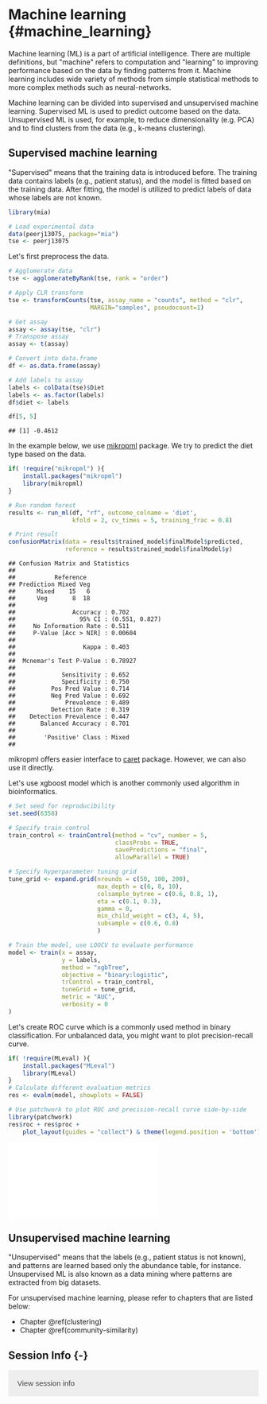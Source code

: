 # Machine learning {#machine_learning}

<script>
document.addEventListener("click", function (event) {
    if (event.target.classList.contains("rebook-collapse")) {
        event.target.classList.toggle("active");
        var content = event.target.nextElementSibling;
        if (content.style.display === "block") {
            content.style.display = "none";
        } else {
            content.style.display = "block";
        }
    }
})
</script>

<style>
.rebook-collapse {
  background-color: #eee;
  color: #444;
  cursor: pointer;
  padding: 18px;
  width: 100%;
  border: none;
  text-align: left;
  outline: none;
  font-size: 15px;
}

.rebook-content {
  padding: 0 18px;
  display: none;
  overflow: hidden;
  background-color: #f1f1f1;
}
</style>

Machine learning (ML) is a part of artificial intelligence. There are multiple
definitions, but "machine" refers to computation and "learning" to improving 
performance based on the data by finding patterns from it. Machine learning
includes wide variety of methods from simple statistical methods to more 
complex methods such as neural-networks. 

Machine learning can be divided into supervised and unsupervised machine learning.
Supervised ML is used to predict outcome based on the data. Unsupervised ML is used, 
for example, to reduce dimensionality (e.g. PCA) and to find clusters from the 
data (e.g., k-means clustering). 


## Supervised machine learning

"Supervised" means that the training data is introduced before. The training data
contains labels (e.g., patient status), and the model is fitted based on the 
training data. After fitting, the model is utilized to predict labels of data whose 
labels are not known. 


```r
library(mia)

# Load experimental data
data(peerj13075, package="mia")
tse <- peerj13075
```

Let's first preprocess the data.


```r
# Agglomerate data
tse <- agglomerateByRank(tse, rank = "order")

# Apply CLR transform
tse <- transformCounts(tse, assay_name = "counts", method = "clr",
                       MARGIN="samples", pseudocount=1)

# Get assay
assay <- assay(tse, "clr")
# Transpose assay
assay <- t(assay)

# Convert into data.frame
df <- as.data.frame(assay)

# Add labels to assay
labels <- colData(tse)$Diet
labels <- as.factor(labels)
df$diet <- labels 

df[5, 5]
```

```
## [1] -0.4612
```

In the example below, we use [mikropml](https://journals.asm.org/doi/10.1128/mBio.00434-20)
package. We try to predict the diet type based on the data.


```r
if( !require("mikropml") ){
    install.packages("mikropml")
    library(mikropml)
}

# Run random forest 
results <- run_ml(df, "rf", outcome_colname = 'diet', 
                  kfold = 2, cv_times = 5, training_frac = 0.8)

# Print result
confusionMatrix(data = results$trained_model$finalModel$predicted, 
                reference = results$trained_model$finalModel$y)
```

```
## Confusion Matrix and Statistics
## 
##           Reference
## Prediction Mixed Veg
##      Mixed    15   6
##      Veg       8  18
##                                         
##                Accuracy : 0.702         
##                  95% CI : (0.551, 0.827)
##     No Information Rate : 0.511         
##     P-Value [Acc > NIR] : 0.00604       
##                                         
##                   Kappa : 0.403         
##                                         
##  Mcnemar's Test P-Value : 0.78927       
##                                         
##             Sensitivity : 0.652         
##             Specificity : 0.750         
##          Pos Pred Value : 0.714         
##          Neg Pred Value : 0.692         
##              Prevalence : 0.489         
##          Detection Rate : 0.319         
##    Detection Prevalence : 0.447         
##       Balanced Accuracy : 0.701         
##                                         
##        'Positive' Class : Mixed         
## 
```

mikropml offers easier interface to [caret](https://cran.r-project.org/web/packages/caret/index.html) 
package. However, we can also use it directly.

Let's use xgboost model which is another commonly used algorithm in bioinformatics.


```r
# Set seed for reproducibility
set.seed(6358)

# Specify train control
train_control <- trainControl(method = "cv", number = 5,
                              classProbs = TRUE, 
                              savePredictions = "final",
                              allowParallel = TRUE)

# Specify hyperparameter tuning grid
tune_grid <- expand.grid(nrounds = c(50, 100, 200),
                         max_depth = c(6, 8, 10),
                         colsample_bytree = c(0.6, 0.8, 1),
                         eta = c(0.1, 0.3),
                         gamma = 0,
                         min_child_weight = c(3, 4, 5),
                         subsample = c(0.6, 0.8)
                         )

# Train the model, use LOOCV to evaluate performance
model <- train(x = assay, 
               y = labels, 
               method = "xgbTree",
               objective = "binary:logistic",
               trControl = train_control,
               tuneGrid = tune_grid,
               metric = "AUC",
               verbosity = 0
)
```

Let's create ROC curve which is a commonly used method in binary classification.
For unbalanced data, you might want to plot precision-recall curve. 


```r
if( !require(MLeval) ){
    install.packages("MLeval")
    library(MLeval)
}
# Calculate different evaluation metrics
res <- evalm(model, showplots = FALSE)

# Use patchwork to plot ROC and precision-recall curve side-by-side
library(patchwork)
res$roc + res$proc + 
    plot_layout(guides = "collect") & theme(legend.position = 'bottom')
```

![](40_machine_learning_files/figure-latex/super5-1.pdf)<!-- --> 

## Unsupervised machine learning

"Unsupervised" means that the labels (e.g., patient status is not known), 
and patterns are learned based only the abundance table, for instance. 
Unsupervised ML is also known as a data mining where patterns are extracted 
from big datasets. 

For unsupervised machine learning, please refer to chapters that are listed below:

- Chapter \@ref(clustering)
- Chapter \@ref(community-similarity) 

## Session Info {-}

<button class="rebook-collapse">View session info</button>
<div class="rebook-content">
```
R version 4.3.0 (2023-04-21)
Platform: x86_64-pc-linux-gnu (64-bit)
Running under: Ubuntu 22.04.2 LTS

Matrix products: default
BLAS:   /usr/lib/x86_64-linux-gnu/openblas-pthread/libblas.so.3 
LAPACK: /usr/lib/x86_64-linux-gnu/openblas-pthread/libopenblasp-r0.3.20.so;  LAPACK version 3.10.0

locale:
 [1] LC_CTYPE=en_US.UTF-8       LC_NUMERIC=C              
 [3] LC_TIME=en_US.UTF-8        LC_COLLATE=en_US.UTF-8    
 [5] LC_MONETARY=en_US.UTF-8    LC_MESSAGES=en_US.UTF-8   
 [7] LC_PAPER=en_US.UTF-8       LC_NAME=C                 
 [9] LC_ADDRESS=C               LC_TELEPHONE=C            
[11] LC_MEASUREMENT=en_US.UTF-8 LC_IDENTIFICATION=C       

time zone: UTC
tzcode source: system (glibc)

attached base packages:
[1] stats4    stats     graphics  grDevices utils     datasets  methods  
[8] base     

other attached packages:
 [1] patchwork_1.1.2                MLeval_0.3                    
 [3] caret_6.0-94                   lattice_0.21-8                
 [5] ggplot2_3.4.2                  mikropml_1.6.0                
 [7] mia_1.9.2                      MultiAssayExperiment_1.26.0   
 [9] TreeSummarizedExperiment_2.1.4 Biostrings_2.68.0             
[11] XVector_0.40.0                 SingleCellExperiment_1.22.0   
[13] SummarizedExperiment_1.30.0    Biobase_2.60.0                
[15] GenomicRanges_1.52.0           GenomeInfoDb_1.36.0           
[17] IRanges_2.34.0                 S4Vectors_0.38.0              
[19] BiocGenerics_0.46.0            MatrixGenerics_1.12.0         
[21] matrixStats_0.63.0-9003        BiocStyle_2.28.0              
[23] rebook_1.9.0                  

loaded via a namespace (and not attached):
  [1] shape_1.4.6                 jsonlite_1.8.4             
  [3] CodeDepends_0.6.5           magrittr_2.0.3             
  [5] ggbeeswarm_0.7.1            farver_2.1.1               
  [7] rmarkdown_2.21              zlibbioc_1.46.0            
  [9] vctrs_0.6.2                 ROCR_1.0-11                
 [11] memoise_2.0.1               DelayedMatrixStats_1.22.0  
 [13] RCurl_1.98-1.12             htmltools_0.5.5            
 [15] BiocNeighbors_1.18.0        xgboost_1.7.5.1            
 [17] pROC_1.18.0                 parallelly_1.35.0          
 [19] plyr_1.8.8                  DECIPHER_2.28.0            
 [21] lubridate_1.9.2             cachem_1.0.7               
 [23] lifecycle_1.0.3             iterators_1.0.14           
 [25] pkgconfig_2.0.3             rsvd_1.0.5                 
 [27] Matrix_1.5-4                R6_2.5.1                   
 [29] fastmap_1.1.1               future_1.32.0              
 [31] GenomeInfoDbData_1.2.10     digest_0.6.31              
 [33] colorspace_2.1-0            scater_1.28.0              
 [35] irlba_2.3.5.1               RSQLite_2.3.1              
 [37] vegan_2.6-4                 beachmat_2.16.0            
 [39] labeling_0.4.2              filelock_1.0.2             
 [41] randomForest_4.7-1.1        timechange_0.2.0           
 [43] fansi_1.0.4                 mgcv_1.8-42                
 [45] compiler_4.3.0              proxy_0.4-27               
 [47] withr_2.5.0                 bit64_4.0.5                
 [49] BiocParallel_1.34.0         viridis_0.6.2              
 [51] DBI_1.1.3                   highr_0.10                 
 [53] MASS_7.3-59                 lava_1.7.2.1               
 [55] DelayedArray_0.25.0         permute_0.9-7              
 [57] ModelMetrics_1.2.2.2        tools_4.3.0                
 [59] vipor_0.4.5                 beeswarm_0.4.0             
 [61] ape_5.7-1                   future.apply_1.10.0        
 [63] nnet_7.3-18                 glue_1.6.2                 
 [65] nlme_3.1-162                grid_4.3.0                 
 [67] cluster_2.1.4               reshape2_1.4.4             
 [69] generics_0.1.3              recipes_1.0.6              
 [71] gtable_0.3.3                class_7.3-21               
 [73] tidyr_1.3.0                 data.table_1.14.8          
 [75] BiocSingular_1.16.0         ScaledMatrix_1.7.1         
 [77] utf8_1.2.3                  ggrepel_0.9.3              
 [79] foreach_1.5.2               pillar_1.9.0               
 [81] stringr_1.5.0               yulab.utils_0.0.6          
 [83] splines_4.3.0               dplyr_1.1.2                
 [85] treeio_1.24.0               survival_3.5-5             
 [87] bit_4.0.5                   tidyselect_1.2.0           
 [89] DirichletMultinomial_1.42.0 scuttle_1.10.0             
 [91] knitr_1.42                  gridExtra_2.3              
 [93] bookdown_0.33               xfun_0.39                  
 [95] hardhat_1.3.0               timeDate_4022.108          
 [97] stringi_1.7.12              lazyeval_0.2.2             
 [99] yaml_2.3.7                  evaluate_0.20              
[101] codetools_0.2-19            MLmetrics_1.1.1            
[103] kernlab_0.9-32              tibble_3.2.1               
[105] BiocManager_1.30.20         graph_1.78.0               
[107] cli_3.6.1                   rpart_4.1.19               
[109] munsell_0.5.0               Rcpp_1.0.10                
[111] globals_0.16.2              dir.expiry_1.8.0           
[113] XML_3.99-0.14               parallel_4.3.0             
[115] gower_1.0.1                 blob_1.2.4                 
[117] sparseMatrixStats_1.12.0    bitops_1.0-7               
[119] glmnet_4.1-7                listenv_0.9.0              
[121] decontam_1.20.0             viridisLite_0.4.1          
[123] tidytree_0.4.2              ipred_0.9-14               
[125] e1071_1.7-13                scales_1.2.1               
[127] prodlim_2023.03.31          purrr_1.0.1                
[129] crayon_1.5.2                rlang_1.1.0                
```
</div>

